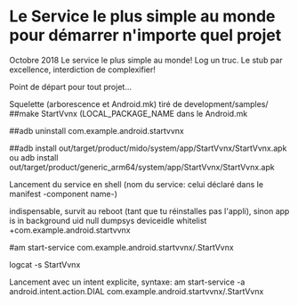 # Le Service le plus simple au monde pour démarrer n'importe quel projet

 Octobre 2018
 Le service le plus simple au monde! Log un truc. Le stub par excellence, interdiction de complexifier!
 
 Point de départ pour tout projet...
  
 Squelette (arborescence et Android.mk) tiré de development/samples/
 ##make StartVvnx (LOCAL_PACKAGE_NAME dans le Android.mk
 
 ##adb uninstall com.example.android.startvvnx
 
 
 ##adb install out/target/product/mido/system/app/StartVvnx/StartVvnx.apk
 ou
 adb install out/target/product/generic_arm64/system/app/StartVvnx/StartVvnx.apk
 
 Lancement du service en shell (nom du service: celui déclaré dans le manifest -component name-) 
 
 indispensable, survit au reboot (tant que tu réinstalles pas l'appli), sinon app is in background uid null
 dumpsys deviceidle whitelist +com.example.android.startvvnx
 
 #am start-service com.example.android.startvvnx/.StartVvnx  
  
 
 logcat -s StartVvnx
 
 
 Lancement avec un intent explicite, syntaxe:
 am start-service -a android.intent.action.DIAL com.example.android.startvvnx/.StartVvnx

 
 


